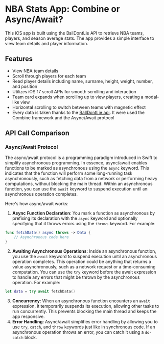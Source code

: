 # NBA Stats App: Combine or Async/Await?
This iOS app is built using the BallDontLie API to retrieve NBA teams, players, and season average stats. The app provides a simple interface to view team details and player information.

## Features 
- View NBA team details
- Scroll through players for each team
- Read player details including name, surname, height, weight, number, and position
- Utilizes iOS 17 scroll APIs for smooth scrolling and interaction
- Team card expands when scrolling up to view players, creating a modal-like view
- Horizontal scrolling to switch between teams with magnetic effect
- Every data is taken thanks to the [BallDontLie api](https://new.balldontlie.io). It were used the Combine framework and the Async/Await protocol

## API Call Comparison

### Async/Await Protocol
The async/await protocol is a programming paradigm introduced in Swift to simplify asynchronous programming. 
In essence, async/await enables functions to be marked as asynchronous using the `async` keyword. This indicates that the function will perform 
some long-running task asynchronously, such as fetching data from a network or performing heavy computations, without blocking the main thread. 
Within an asynchronous function, you can use the `await` keyword to suspend execution until an asynchronous operation completes.

Here's how async/await works:
1. **Async Function Declaration**: You mark a function as asynchronous by prefixing its declaration with the `async` keyword and optionally specifying
that it throws errors using the `throws` keyword. For example:
``` swift
func fetchData() async throws -> Data {
    // Asynchronous code here
}
```
2. **Awaiting Asynchronous Operations**: Inside an asynchronous function, you use the `await` keyword to suspend execution until an asynchronous operation completes.
This operation could be anything that returns a value asynchronously, such as a network request or a time-consuming computation.
You can use the `try` keyword before the await expression to handle any errors that might be thrown by the asynchronous operation. For example:
```swift
let data = try await fetchData()
```
3. **Concurrency**: When an asynchronous function encounters an `await` expression, it temporarily suspends its execution, allowing other tasks to run concurrently.
This prevents blocking the main thread and keeps the app responsive.
4. **Error Handling**: Async/await simplifies error handling by allowing you to use `try`, `catch`, and `throw` keywords just like in synchronous code.
If an asynchronous operation throws an error, you can catch it using a `do-catch` block.




